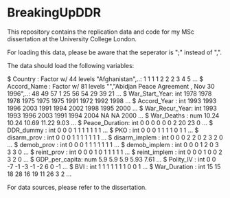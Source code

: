 # BreakingUpDDR
This repository contains the replication data and code for my MSc dissertation at the University College London.

For loading this data, please be aware that the seperator is ";" instead of ",".


The data should load the following variables:

 $ Country       : Factor w/ 44 levels "Afghanistan",..: 1 1 1 1 2 2 2 3 4 5 ...
 $ Accord_Name   : Factor w/ 81 levels "","Abidjan Peace Agreement , Nov 30 1996",..: 48 49 57 1 25 56 54 29 39 21 ...
 $ War_Start_Year: int  1978 1978 1978 1975 1975 1975 1991 1972 1992 1998 ...
 $ Accord_Year   : int  1993 1993 1996 2003 1991 1994 2002 1998 1995 2000 ...
 $ War_Recur_Year: int  1993 1993 1996 2003 1991 1994 2004 NA NA 2000 ...
 $ War_Deaths    : num  10.24 10.24 10.69 11.22 9.03 ...
 $ Peace_Duration: int  0 0 0 0 0 0 2 20 23 0 ...
 $ DDR_dummy     : int  0 0 0 1 1 1 1 1 1 1 ...
 $ PKO           : int  0 0 0 1 1 1 1 0 1 1 ...
 $ disarm_prov   : int  0 0 0 1 1 1 1 1 1 1 ...
 $ disarm_implem : int  0 0 0 2 2 0 2 3 2 0 ...
 $ demob_prov    : int  0 0 0 1 1 1 1 1 1 1 ...
 $ demob_implem  : int  0 0 0 1 2 0 3 3 3 0 ...
 $ reint_prov    : int  0 0 0 1 0 1 1 1 1 1 ...
 $ reint_implem  : int  0 0 0 1 0 0 2 3 2 0 ...
 $ GDP_per_capita: num  5.9 5.9 5.9 5.93 7.61 ...
 $ Polity_IV     : int  0 0 -7 -1 -3 -1 -2 6 0 -1 ...
 $ BVI           : int  1 1 1 1 1 1 1 0 0 1 ...
 $ War_Duration  : int  15 15 18 28 16 19 11 26 3 2 ...
 
 For data sources, please refer to the dissertation.
